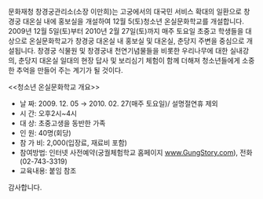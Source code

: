 문화재청 창경궁관리소(소장 이만희)는 고궁에서의 대국민 서비스 확대의 일환으로 창경궁 대온실 내에 홍보실을 개설하여 12월 5(토)청소년 온실문화학교를 개설합니다. 2009년 12월 5일(토)부터 2010년 2월 27일(토)까지 매주 토요일 초중고 학생들을 대상으로 온실문화학교가 창경궁 대온실 내 홍보실 및 대온실, 춘당지 주변을 중심으로 개설됩니다. 창경궁 식물원 및 창경궁내 천연기념물들을 비롯한 우리나무에 대한 실내강의, 춘당지 대온실 일대의 현장 답사 및 보리심기 체험이 함께 더해져 청소년들에게 소중한 추억을 만들어 주는 계기가 될 것이다.

<<청소년 온실문화학교 개요>>
- 날 짜: 2009. 12. 05 → 2010. 02. 27(매주 토요일)/ 설명절연휴 제외
- 시 간: 오후2시~4시
- 대 상: 초중고생을 동반한 가족
- 인 원: 40명(회당)
- 참 가 비: 2,000(입장료, 재료비 포함)
- 참여방법: 인터넷 사전예약(궁궐체험학교 홈페이지 www.GungStory.com), 전화(02-743-3319)
- 교육내용: 붙임 참조

감사합니다.
